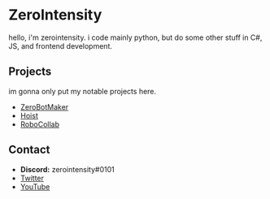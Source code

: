 # ZeroIntensity
hello, i'm zerointensity. i code mainly python, but do some other stuff in C#, JS, and frontend development. 
## Projects
im gonna only put my notable projects here.

- [ZeroBotMaker](https://github.com/ZeroIntensity/ZeroBotMaker)
- [Hoist](https://github.com/ZeroIntensity/Hoist)
- [RoboCollab](https://github.com/ZeroIntensity/RoboCollab)

## Contact
- **Discord:** zerointensity#0101
- [Twitter](https://twitter.com/ZintensityDev)
- [YouTube](https://youtube.com/ZeroIntensity)